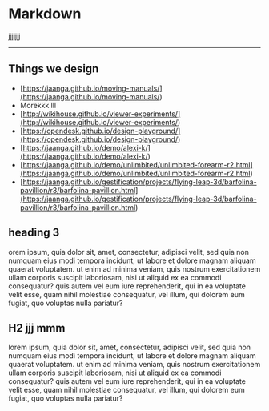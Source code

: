 # Markdown

jjjjjjj

***

## Things we design

* [https://jaanga.github.io/moving-manuals/](<https://jaanga.github.io/moving-manuals/>)
* Morekkk lll
* [http://wikihouse.github.io/viewer-experiments/](<http://wikihouse.github.io/viewer-experiments/>)
* [https://opendesk.github.io/design-playground/](<https://opendesk.github.io/design-playground/>)
* [https://jaanga.github.io/demo/alexi-k/](<https://jaanga.github.io/demo/alexi-k/>)
* [https://jaanga.github.io/demo/unlimbited/unlimbited-forearm-r2.html](<https://jaanga.github.io/demo/unlimbited/unlimbited-forearm-r2.html>)
* [https://jaanga.github.io/gestification/projects/flying-leap-3d/barfolina-pavillion/r3/barfolina-pavillion.html](<https://jaanga.github.io/gestification/projects/flying-leap-3d/barfolina-pavillion/r3/barfolina-pavillion.html>)


## heading 3

orem ipsum, quia dolor sit, amet, consectetur, adipisci velit, sed quia non numquam eius modi tempora incidunt, ut labore et dolore magnam aliquam quaerat voluptatem. ut enim ad minima veniam, quis nostrum exercitationem ullam corporis suscipit laboriosam, nisi ut aliquid ex ea commodi consequatur? quis autem vel eum iure reprehenderit, qui in ea voluptate velit esse, quam nihil molestiae consequatur, vel illum, qui dolorem eum fugiat, quo voluptas nulla pariatur?

## H2 jjj mmm

lorem ipsum, quia dolor sit, amet, consectetur, adipisci velit, sed quia non numquam eius modi tempora incidunt, ut labore et dolore magnam aliquam quaerat voluptatem. ut enim ad minima veniam, quis nostrum exercitationem ullam corporis suscipit laboriosam, nisi ut aliquid ex ea commodi consequatur? quis autem vel eum iure reprehenderit, qui in ea voluptate velit esse, quam nihil molestiae consequatur, vel illum, qui dolorem eum fugiat, quo voluptas nulla pariatur?


